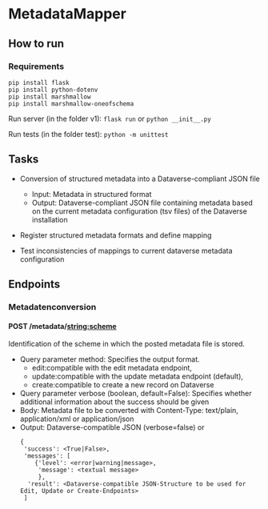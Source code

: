 # MetadataMapper

## How to run

### Requirements
```
pip install flask
pip install python-dotenv
pip install marshmallow
pip install marshmallow-oneofschema
```

Run server (in the folder v1): ```flask run```  or ```python __init__.py```

Run tests (in the folder test): ```python -m unittest ```

## Tasks
- Conversion of structured metadata into a Dataverse-compliant JSON file
  - Input: Metadata in structured format
  - Output: Dataverse-compliant JSON file containing metadata based on the current metadata configuration (tsv files) of the Dataverse installation

- Register structured metadata formats and define mapping
- Test inconsistencies of mappings to current dataverse metadata configuration

## Endpoints
### Metadatenconversion

#### POST /metadata/<string:scheme>
Identification of the scheme in which the posted metadata file is stored.
- Query parameter method: Specifies the output format. 
  - edit:compatible with the edit metadata endpoint, 
  - update:compatible with the update metadata endpoint (default), 
  - create:compatible to create a new record on Dataverse 
- Query parameter verbose (boolean, default=False): Specifies whether additional information about the success should be given
- Body: Metadata file to be converted with Content-Type: text/plain, application/xml or application/json
- Output: Dataverse-compatible JSON (verbose=false) or 
  ```
  {
   'success': <True|False>,
   'messages': [
      {'level': <error|warning|message>,
       'message': <textual message>
       },
    'result': <Dataverse-compatible JSON-Structure to be used for Edit, Update or Create-Endpoints>
   ]
  ```

